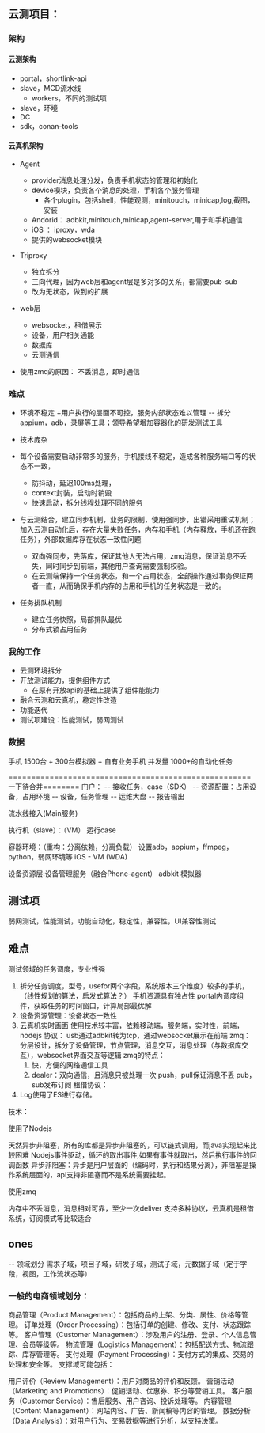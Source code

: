 
## 云测项目：

### 架构
#### 云测架构
+ portal，shortlink-api
+ slave，MCD流水线
   + workers，不同的测试项
+ slave，环境
+ DC
+ sdk，conan-tools

#### 云真机架构
+ Agent
   + provider消息处理分发，负责手机状态的管理和初始化
   + device模块，负责各个消息的处理，手机各个服务管理
     + 各个plugin，包括shell，性能观测，minitouch，minicap,log,截图，安装
   + Andorid： adbkit,minitouch,minicap,agent-server,用于和手机通信
   + iOS ： iproxy，wda
   + 提供的websocket模块

+ Triproxy 
  + 独立拆分   
  + 三向代理，因为web层和agent层是多对多的关系，都需要pub-sub
  + 改为无状态，做到的扩展
 
+ web层
  + websocket，租借展示
  + 设备，用户相关通能
  + 数据库
  + 云测通信
 
+ 使用zmq的原因：
  不丢消息，即时通信
 

### 难点
+ 环境不稳定
  +用户执行的层面不可控，服务内部状态难以管理 -- 拆分appium，adb，录屏等工具；领导希望增加容器化的研发测试工具
+ 技术庞杂
+ 每个设备需要启动非常多的服务，手机接线不稳定，造成各种服务端口等的状态不一致，
   + 防抖动，延迟100ms处理，
   + context封装，启动时销毁
   + 快速启动，拆分线程处理不同的服务
+ 与云测结合，建立同步机制，业务的限制，使用强同步，出错采用重试机制；
  加入云测自动化后，存在大量失败任务，内存和手机（内存释放，手机还在跑任务），外部数据库存在状态一致性问题
  + 双向强同步，先落库，保证其他人无法占用，zmq消息，保证消息不丢失，同时同步到前端，其他用户查询需要强制校验。
  + 在云测端保持一个任务状态，和一个占用状态，全部操作通过事务保证两者一直，从而确保手机内存的占用和手机的任务状态是一致的。
    
+ 任务排队机制
   + 建立任务快照，局部排队最优
   + 分布式锁占用任务

### 我的工作
   + 云测环境拆分
   + 开放测试能力，提供组件方式
     + 在原有开放api的基础上提供了组件能能力
   + 融合云测和云真机，稳定性改造
   + 功能迭代
   + 测试项建设：性能测试，弱网测试
   
### 数据
手机  1500台 + 300台模拟器 + 自有业务手机
并发量 1000+的自动化任务




=====================================================一下待合并========
门户：
   -- 接收任务，case（SDK）
   -- 资源配置：占用设备，占用环境
   -- 设备，任务管理
   -- 运维大盘
   -- 报告输出

流水线接入(Main服务)
   
执行机（slave）：（VM）
   运行case

容器环境：（重构：分离依赖，分离负载）
   设置adb，appium，ffmpeg，python，弱网环境等
   iOS -  VM  (WDA)
   
设备资源层:设备管理服务（融合Phone-agent）
   adbkit
   模拟器

## 测试项
   弱网测试，性能测试，功能自动化，稳定性，兼容性，UI兼容性测试

## 难点
测试领域的任务调度，专业性强
1. 拆分任务调度，型号，usefor两个字段，系统版本三个维度）较多的手机，（线性规划的算法，启发式算法？）  手机资源具有独占性
   portal内调度组件，获取任务的时间窗口，计算局部最优解  
3. 设备资源管理：设备状态一致性
3. 云真机实时画面
   使用技术较丰富，依赖移动端，服务端，实时性，前端，nodejs
   协议： usb通过adbkit转为tcp，通过websocket展示在前端
   zmq：分层设计，拆分了设备管理，节点管理，消息交互，消息处理（与数据库交互），websocket界面交互等逻辑
   zmq的特点：
      1. 快，方便的网络通信工具
      2. dealer：双向通信，且消息只被处理一次
         push，pull保证消息不丢
         pub，sub发布订阅
   租借协议：
5. Log使用了ES进行存储。

技术：

使用了Nodejs 

天然异步非阻塞，所有的库都是异步非阻塞的，可以链式调用，而java实现起来比较困难
Nodejs事件驱动，循环的取出事件,如果有事件就取出，然后执行事件的回调函数
异步非阻塞：异步是用户层面的（编码时，执行和结果分离），非阻塞是操作系统层面的，api支持非阻塞而不是系统需要挂起。

使用zmq

内存中不丢消息，消息相对可靠，至少一次deliver
支持多种协议，云真机是租借系统，订阅模式等比较适合


## ones
-- 领域划分
需求子域，项目子域，研发子域，测试子域，元数据子域（定于字段，视图，工作流状态等）



### 一般的电商领域划分：
商品管理（Product Management）：包括商品的上架、分类、属性、价格等管理。
订单处理（Order Processing）：包括订单的创建、修改、支付、状态跟踪等。
客户管理（Customer Management）：涉及用户的注册、登录、个人信息管理、会员等级等。
物流管理（Logistics Management）：包括配送方式、物流跟踪、库存管理等。
支付处理（Payment Processing）：支付方式的集成、交易的处理和安全等。
支撑域可能包括：

用户评价（Review Management）：用户对商品的评价和反馈。
营销活动（Marketing and Promotions）：促销活动、优惠券、积分等营销工具。
客户服务（Customer Service）：售后服务、用户咨询、投诉处理等。
内容管理（Content Management）：网站内容、广告、新闻稿等内容的管理。
数据分析（Data Analysis）：对用户行为、交易数据等进行分析，以支持决策。



